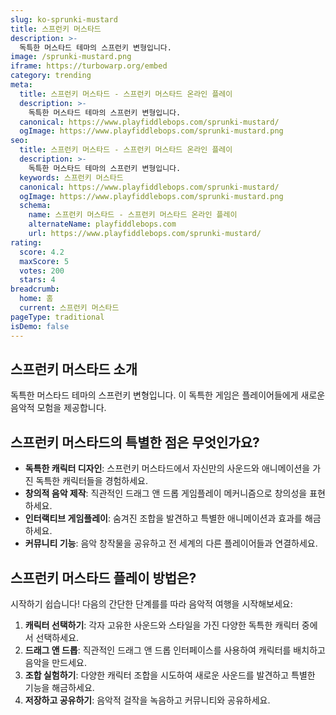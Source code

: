 ```yaml
---
slug: ko-sprunki-mustard
title: 스프런키 머스타드
description: >-
  독특한 머스타드 테마의 스프런키 변형입니다.
image: /sprunki-mustard.png
iframe: https://turbowarp.org/embed
category: trending
meta:
  title: 스프런키 머스타드 - 스프런키 머스타드 온라인 플레이
  description: >-
    독특한 머스타드 테마의 스프런키 변형입니다.
  canonical: https://www.playfiddlebops.com/sprunki-mustard/
  ogImage: https://www.playfiddlebops.com/sprunki-mustard.png
seo:
  title: 스프런키 머스타드 - 스프런키 머스타드 온라인 플레이
  description: >-
    독특한 머스타드 테마의 스프런키 변형입니다.
  keywords: 스프런키 머스타드
  canonical: https://www.playfiddlebops.com/sprunki-mustard/
  ogImage: https://www.playfiddlebops.com/sprunki-mustard.png
  schema:
    name: 스프런키 머스타드 - 스프런키 머스타드 온라인 플레이
    alternateName: playfiddlebops.com
    url: https://www.playfiddlebops.com/sprunki-mustard/
rating:
  score: 4.2
  maxScore: 5
  votes: 200
  stars: 4
breadcrumb:
  home: 홈
  current: 스프런키 머스타드
pageType: traditional
isDemo: false
---
```


## 스프런키 머스타드 소개

독특한 머스타드 테마의 스프런키 변형입니다. 이 독특한 게임은 플레이어들에게 새로운 음악적 모험을 제공합니다.

## 스프런키 머스타드의 특별한 점은 무엇인가요?

- **독특한 캐릭터 디자인**: 스프런키 머스타드에서 자신만의 사운드와 애니메이션을 가진 독특한 캐릭터들을 경험하세요.
- **창의적 음악 제작**: 직관적인 드래그 앤 드롭 게임플레이 메커니즘으로 창의성을 표현하세요.
- **인터랙티브 게임플레이**: 숨겨진 조합을 발견하고 특별한 애니메이션과 효과를 해금하세요.
- **커뮤니티 기능**: 음악 창작물을 공유하고 전 세계의 다른 플레이어들과 연결하세요.

## 스프런키 머스타드 플레이 방법은?

시작하기 쉽습니다\! 다음의 간단한 단계를를 따라 음악적 여행을 시작해보세요:

1. **캐릭터 선택하기**: 각자 고유한 사운드와 스타일을 가진 다양한 독특한 캐릭터 중에서 선택하세요.
1. **드래그 앤 드롭**: 직관적인 드래그 앤 드롭 인터페이스를 사용하여 캐릭터를 배치하고 음악을 만드세요.
1. **조합 실험하기**: 다양한 캐릭터 조합을 시도하여 새로운 사운드를 발견하고 특별한 기능을 해금하세요.
1. **저장하고 공유하기**: 음악적 걸작을 녹음하고 커뮤니티와 공유하세요.
